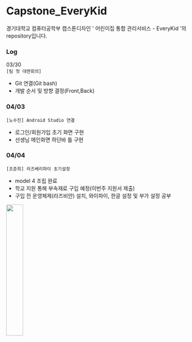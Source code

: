 # Capstone_EveryKid

경기대학교 컴퓨터공학부 캡스톤디자인 ' 어린이집 통합 관리서비스 - EveryKid '의 repository입니다.

### Log
03/30   
``` [팀 첫 대면회의] ```
 - Git 연결(Git bash)
 - 개발 순서 및 방향 결정(Front,Back)
### 04/03
```[노수진] Android Studio 연결```
- 로그인/회원가입 초기 화면 구현
- 선생님 메인화면 하단바 틀 구현

### 04/04
``` [조준희] 라즈베리파이 초기설정 ```
- model 4 조립 완료
- 학교 지원 통해 부속재료 구입 예정(이번주 지원서 제출)
- 구입 전 운영체제(라즈비안) 설치, 와이파이, 한글 설정 및 부가 설정 공부

<img width="30%" src="https://user-images.githubusercontent.com/83155528/161475595-96a3c612-087d-48f5-84b1-e2375cbf1220.jpg"/>

